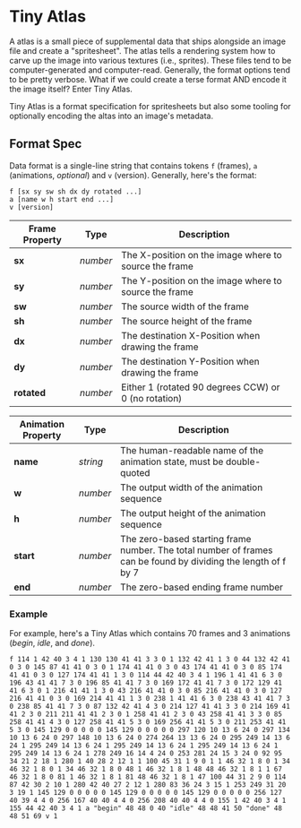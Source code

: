 # Tiny Atlas

A atlas is a small piece of supplemental data that ships alongside an image file and create a "spritesheet". The atlas tells a rendering system how to carve up the image into various textures (i.e., sprites). These files tend to be computer-generated and computer-read. Generally, the format options tend to be pretty verbose. What if we could create a terse format AND encode it the image itself? Enter Tiny Atlas.

Tiny Atlas is a format specification for spritesheets but also some tooling for optionally encoding the altas into an image's metadata.

## Format Spec

Data format is a single-line string that contains tokens `f` (frames), `a` (animations, _optional_) and `v` (version). Generally, here's the format:

```
f [sx sy sw sh dx dy rotated ...]
a [name w h start end ...]
v [version]
```

| Frame Property | Type     | Description                                           |
| -------------- | -------- | ----------------------------------------------------- |
| **sx**         | _number_ | The X-position on the image where to source the frame |
| **sy**         | _number_ | The Y-position on the image where to source the frame |
| **sw**         | _number_ | The source width of the frame                         |
| **sh**         | _number_ | The source height of the frame                        |
| **dx**         | _number_ | The destination X-Position when drawing the frame     |
| **dy**         | _number_ | The destination Y-Position when drawing the frame     |
| **rotated**    | _number_ | Either 1 (rotated 90 degrees CCW) or 0 (no rotation)  |

| Animation Property | Type     | Description                                                                                                    |
| ------------------ | -------- | -------------------------------------------------------------------------------------------------------------- |
| **name**           | _string_ | The human-readable name of the animation state, must be double-quoted                                          |
| **w**              | _number_ | The output width of the animation sequence                                                                     |
| **h**              | _number_ | The output height of the animation sequence                                                                    |
| **start**          | _number_ | The zero-based starting frame number. The total number of frames can be found by dividing the length of f by 7 |
| **end**            | _number_ | The zero-based ending frame number                                                                             |

### Example

For example, here's a Tiny Atlas which contains 70 frames and 3 animations (_begin_, _idle_, and _done_).

```
f 114 1 42 40 3 4 1 130 130 41 41 3 3 0 1 132 42 41 1 3 0 44 132 42 41 0 3 0 145 87 41 41 0 3 0 1 174 41 41 0 3 0 43 174 41 41 0 3 0 85 174 41 41 0 3 0 127 174 41 41 1 3 0 114 44 42 40 3 4 1 196 1 41 41 6 3 0 196 43 41 41 7 3 0 196 85 41 41 7 3 0 169 172 41 41 7 3 0 172 129 41 41 6 3 0 1 216 41 41 1 3 0 43 216 41 41 0 3 0 85 216 41 41 0 3 0 127 216 41 41 0 3 0 169 214 41 41 1 3 0 238 1 41 41 6 3 0 238 43 41 41 7 3 0 238 85 41 41 7 3 0 87 132 42 41 4 3 0 214 127 41 41 3 3 0 214 169 41 41 2 3 0 211 211 41 41 2 3 0 1 258 41 41 2 3 0 43 258 41 41 3 3 0 85 258 41 41 4 3 0 127 258 41 41 5 3 0 169 256 41 41 5 3 0 211 253 41 41 5 3 0 145 129 0 0 0 0 0 145 129 0 0 0 0 0 297 120 10 13 6 24 0 297 134 10 13 6 24 0 297 148 10 13 6 24 0 274 264 13 13 6 24 0 295 249 14 13 6 24 1 295 249 14 13 6 24 1 295 249 14 13 6 24 1 295 249 14 13 6 24 1 295 249 14 13 6 24 1 278 249 16 14 4 24 0 253 281 24 15 3 24 0 92 95 34 21 2 18 1 280 1 40 28 2 12 1 1 100 45 31 1 9 0 1 1 46 32 1 8 0 1 34 46 32 1 8 0 1 34 46 32 1 8 0 48 1 46 32 1 8 1 48 48 46 32 1 8 1 1 67 46 32 1 8 0 81 1 46 32 1 8 1 81 48 46 32 1 8 1 47 100 44 31 2 9 0 114 87 42 30 2 10 1 280 42 40 27 2 12 1 280 83 36 24 3 15 1 253 249 31 20 3 19 1 145 129 0 0 0 0 0 145 129 0 0 0 0 0 145 129 0 0 0 0 0 256 127 40 39 4 4 0 256 167 40 40 4 4 0 256 208 40 40 4 4 0 155 1 42 40 3 4 1 155 44 42 40 3 4 1 a "begin" 48 48 0 40 "idle" 48 48 41 50 "done" 48 48 51 69 v 1
```
